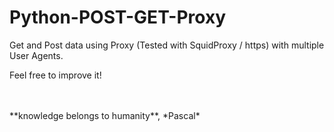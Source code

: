 # Python-POST-GET-Proxy
Get and Post data using Proxy (Tested with SquidProxy / https) with multiple User Agents.

Feel free to improve it!

<BR>
<BR>
**knowledge belongs to humanity**, *Pascal*
